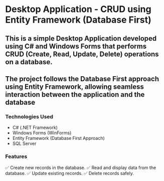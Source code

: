 # Desktop Application - CRUD using Entity Framework (Database First)
## This is a simple Desktop Application developed using C# and Windows Forms that performs CRUD (Create, Read, Update, Delete) operations on a database.
## The project follows the Database First approach using Entity Framework, allowing seamless interaction between the application and the database
### Technologies Used
- C# (.NET Framework)
- Windows Forms (WinForms)
- Entity Framework (Database First Approach)
- SQL Server
### Features
✅ Create new records in the database.
✅ Read and display data from the database.
✅ Update existing records.
✅ Delete records safely.
